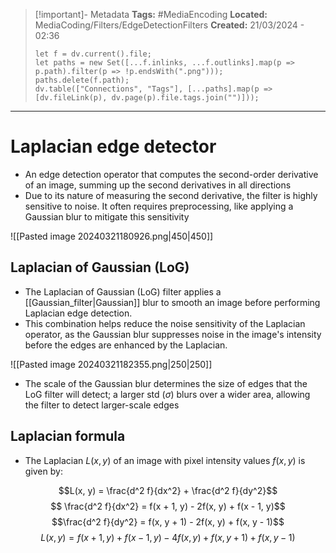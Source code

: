 > [!important]- Metadata
> **Tags:** #MediaEncoding 
> **Located:** MediaCoding/Filters/EdgeDetectionFilters
> **Created:** 21/03/2024 - 02:36
> ```dataviewjs
> let f = dv.current().file;
> let paths = new Set([...f.inlinks, ...f.outlinks].map(p => p.path).filter(p => !p.endsWith(".png")));
> paths.delete(f.path);
> dv.table(["Connections", "Tags"], [...paths].map(p => [dv.fileLink(p), dv.page(p).file.tags.join("")]));
> ```

___
# Laplacian edge detector
- An edge detection operator that computes the second-order derivative of an image, summing up the second derivatives in all directions
- Due to its nature of measuring the second derivative, the filter is highly sensitive to noise. It often requires preprocessing, like applying a Gaussian blur to mitigate this sensitivity

![[Pasted image 20240321180926.png|450|450]]
## Laplacian of Gaussian (LoG)
- The Laplacian of Gaussian (LoG) filter applies a [[Gaussian_filter|Gaussian]] blur to smooth an image before performing Laplacian edge detection.
- This combination helps reduce the noise sensitivity of the Laplacian operator, as the Gaussian blur suppresses noise in the image's intensity before the edges are enhanced by the Laplacian.

![[Pasted image 20240321182355.png|250|250]]

- The scale of the Gaussian blur determines the size of edges that the LoG filter will detect; a larger std ($\sigma$) blurs over a wider area, allowing the filter to detect larger-scale edges
## Laplacian formula
- The Laplacian $L(x,y)$ of an image with pixel intensity values $f(x,y)$ is given by:

$$L(x, y) = \frac{d^2 f}{dx^2} + \frac{d^2 f}{dy^2}$$
$$ \frac{d^2 f}{dx^2} = f(x + 1, y) - 2f(x, y) + f(x - 1, y)$$
$$\frac{d^2 f}{dy^2} = f(x, y + 1) - 2f(x, y) + f(x, y - 1)$$
$$L(x, y) = f(x + 1, y) + f(x - 1, y)- 4f(x, y)  + f(x, y + 1) + f(x, y - 1)$$